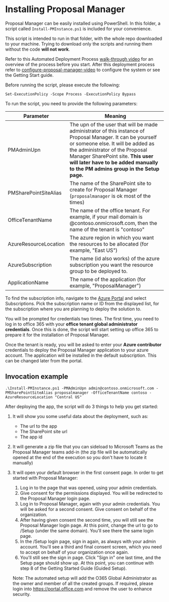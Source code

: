 # Installing Proposal Manager
Proposal Manager can be easily installed using PowerShell. In this folder, a script called `Install-PMInstance.ps1` is included for your convenience.

This script is intended to run in that folder, with the whole repo downloaded to your machine. Trying to download only the scripts and running them without the code **will not work**.

Refer to this Automated Deployment Process [walk-through video](https://youtu.be/Pd62rhF6Cy0) for an overview of the process before you start. After this deployment process refer to [configure-proposal-manager-video](https://youtu.be/WmOT6D2mQPs) to configure the system or see the Getting Start guide. 

Before running the script, please execute the following:

`Set-ExecutionPolicy -Scope Process -ExecutionPolicy Bypass`

To run the script, you need to provide the following parameters:

Parameter|Meaning
---------|-------
PMAdminUpn|The upn of the user that will be made administrator of this instance of Proposal Manager. It can be yourself or someone else. It will be added as the administrator of the Proposal Manager SharePoint site. **This user will later have to be added manually to the PM admins group in the Setup page.**
PMSharePointSiteAlias|The name of the SharePoint site to create for Proposal Manager (`proposalmanager` is ok most of the times)
OfficeTenantName|The name of the office tenant. For example, if your mail domain is @contoso.onmicrosoft.com, then the name of the tenant is "contoso"
AzureResourceLocation|The azure region in which you want the resources to be allocated (for example, "East US")
AzureSubscription|The name (id also works) of the azure subscription you want the resource group to be deployed to.
ApplicationName|The name of the application (for example, "ProposalManager")

To find the subscription info, navigate to the [Azure Portal](https://portal.azure.com) and select Subscriptions. Pick the subscription  name or ID from the displayed list, for the subscription where you are planning to deploy the solution to.

You will be prompted for credentials two times. The first time, you need to log in to office 365 with your **office tenant global administrator credentials**. Once this is done, the script will start setting up office 365 to prepare it for the installation of Proposal Manager.

Once the tenant is ready, you will be asked to enter your **Azure contributor** credentials to deploy the Proposal Manager application to your azure account. The application will be installed in the default subscription. This can be changed later from the portal.

## Invocation example
`.\Install-PMInstance.ps1 -PMAdminUpn admin@contoso.onmicrosoft.com -PMSharePointSiteAlias proposalmanager -OfficeTenantName contoso -AzureResourceLocation "Central US"`

After deploying the app, the script will do 3 things to help you get started:
1. It will show you some useful data about the deployment, such as:
   * The url to the app
   * The SharePoint site url
   * The app id
2. It will generate a zip file that you can sideload to Microsoft Teams as the Proposal Manager teams add-in (the zip file will be automatically opened at the end of the execution so you don't have to locate it manually)
3. It will open your default browser in the first consent page. In order to get started with Proposal Manager:
   1. Log in to the page that was opened, using your admin credentials.
   2. Give consent for the permissions displayed. You will be redirected to the Proposal Manager login page.
   3. Log in to Proposal Manager, again with your admin credentials. You will be asked for a second consent. Give consent on behalf of the organization.
   4. After having given consent the second time, you will still see the Proposal Manager login page. At this point, change the url to go to /Setup (under the same domain). You'll see there the same login page.
   5. In the /Setup login page, sign in again, as always with your admin account. You'll see a third and final consent screen, which you need to accept on behalf of your organization once again.
   6. You'll still see the sign in page. Click "Sign in" one last time, and the Setup page should show up. At this point, you can continue with step 8 of the Getting Started Guide (Guided Setup).
   
   Note: The automated setup will add the O365 Global Administrator as the owner and member of all the created groups. If required, please login into https://portal.office.com and remove the user to enhance security.
